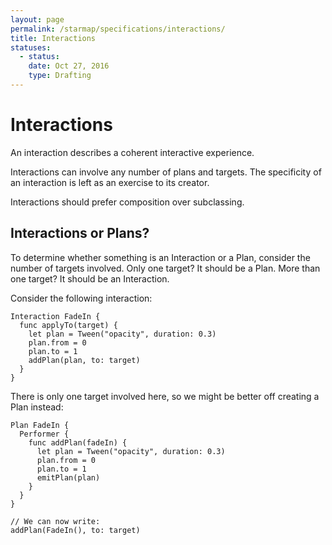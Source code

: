 ```yaml
---
layout: page
permalink: /starmap/specifications/interactions/
title: Interactions
statuses:
  - status:
    date: Oct 27, 2016
    type: Drafting
---
```


# Interactions

An interaction describes a coherent interactive experience.

Interactions can involve any number of plans and targets. The specificity of an interaction is left as an exercise to its creator.

Interactions should prefer composition over subclassing.

## Interactions or Plans?

To determine whether something is an Interaction or a Plan, consider the number of targets involved. Only one target? It should be a Plan. More than one target? It should be an Interaction.

Consider the following interaction:

```
Interaction FadeIn {
  func applyTo(target) {
    let plan = Tween("opacity", duration: 0.3)
    plan.from = 0
    plan.to = 1
    addPlan(plan, to: target)
  }
}
```

There is only one target involved here, so we might be better off creating a Plan instead:

```
Plan FadeIn {
  Performer {
    func addPlan(fadeIn) {
      let plan = Tween("opacity", duration: 0.3)
      plan.from = 0
      plan.to = 1
      emitPlan(plan)
    }
  }
}

// We can now write:
addPlan(FadeIn(), to: target)
```
